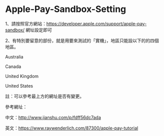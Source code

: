 # Apple-Pay-Sandbox-Setting

1、請按照官方網站：https://developer.apple.com/support/apple-pay-sandbox/ 網址設定即可

2、有特別要留意的部份，就是用要來測試的「實機」，地區只能設以下的的四個地區。

Australia

Canada

United Kingdom

United States

註：可以參考最上方的網址是否有變更。

參考網址：

中文：<a href='http://www.jianshu.com/p/fdff56dc7ada' >http://www.jianshu.com/p/fdff56dc7ada</a>

英文：https://www.raywenderlich.com/87300/apple-pay-tutorial

